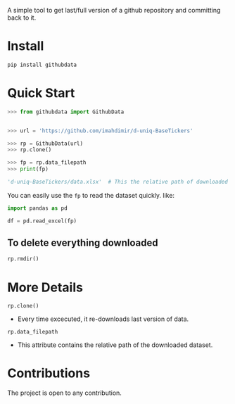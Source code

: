 A simple tool to get last/full version of a github repository and committing
back to
it.

# Install

```bash
pip install githubdata
```

# Quick Start

```python
>>> from githubdata import GithubData


>>> url = 'https://github.com/imahdimir/d-uniq-BaseTickers'

>>> rp = GithubData(url) 
>>> rp.clone()

>>> fp = rp.data_filepath
>>> print(fp)

'd-uniq-BaseTickers/data.xlsx'  # This the relative path of downloaded dataset
```

You can easily use the `fp` to read the dataset quickly. like:

```python
import pandas as pd

df = pd.read_excel(fp)
```

## To delete everything downloaded

```python
rp.rmdir()
```

# More Details

`rp.clone()`

- Every time excecuted, it re-downloads last version of data.

`rp.data_filepath`

- This attribute contains the relative path of the downloaded dataset.

# Contributions

The project is open to any contribution.